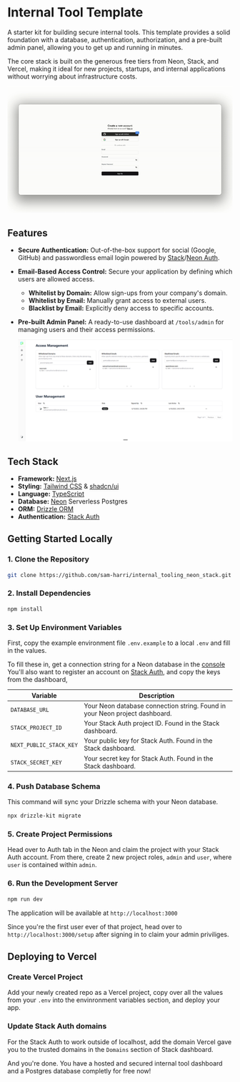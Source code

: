 # Internal Tool Template

A starter kit for building secure internal tools. This template provides a solid foundation with a database, authentication, authorization, and a pre-built admin panel, allowing you to get up and running in minutes.

The core stack is built on the generous free tiers from Neon, Stack, and Vercel, making it ideal for new projects, startups, and internal applications without worrying about infrastructure costs.

![walkthrough of the template](/docs/template.gif)

## Features

-   **Secure Authentication:** Out-of-the-box support for social (Google, GitHub) and passwordless email login powered by [Stack](https://www.stackframe.co/)/[Neon Auth](https://neon.tech/docs/guides/neon-auth).
-   **Email-Based Access Control:** Secure your application by defining which users are allowed access.
    -   **Whitelist by Domain:** Allow sign-ups from your company's domain.
    -   **Whitelist by Email:** Manually grant access to external users.
    -   **Blacklist by Email:** Explicitly deny access to specific accounts.
-   **Pre-built Admin Panel:** A ready-to-use dashboard at `/tools/admin` for managing users and their access permissions.

    ![admin page of the template](/docs/admin-page.png)

## Tech Stack

-   **Framework:** [Next.js](https://nextjs.org/)
-   **Styling:** [Tailwind CSS](https://tailwindcss.com/) & [shadcn/ui](https://ui.shadcn.com/)
-   **Language:** [TypeScript](https://www.typescriptlang.org/)
-   **Database:** [Neon](https://neon.tech/) Serverless Postgres
-   **ORM:** [Drizzle ORM](https://orm.drizzle.team/)
-   **Authentication:** [Stack Auth](https://www.stackframe.co/)

## Getting Started Locally

### 1. Clone the Repository

```bash
git clone https://github.com/sam-harri/internal_tooling_neon_stack.git
```

### 2. Install Dependencies

```bash
npm install
```

### 3. Set Up Environment Variables

First, copy the example environment file `.env.example` to a local `.env` and fill in the values.

To fill these in, get a connection string for a Neon database in the [console](https://console.neon.tech/app/projects/)
You'll also want to register an account on [Stack Auth](https://stack-auth.com/), and copy the keys from the dashboard, 

| Variable               | Description                                                                  |
| ---------------------- | -----------------------------------------------------------------------------|
| `DATABASE_URL`         | Your Neon database connection string. Found in your Neon project dashboard.  |
| `STACK_PROJECT_ID`     | Your Stack Auth project ID. Found in the Stack dashboard.                    |
| `NEXT_PUBLIC_STACK_KEY`| Your public key for Stack Auth. Found in the Stack dashboard.                |
| `STACK_SECRET_KEY`     | Your secret key for Stack Auth. Found in the Stack dashboard.                |

### 4. Push Database Schema

This command will sync your Drizzle schema with your Neon database.

```bash
npx drizzle-kit migrate
```

### 5. Create Project Permissions

Head over to Auth tab in the Neon and claim the project with your Stack Auth account. From there, create 2 new project roles, `admin` and `user`, where `user` is contained within `admin`.

### 6. Run the Development Server

```bash
npm run dev
```

The application will be available at `http://localhost:3000`

Since you're the first user ever of that project, head over to `http://localhost:3000/setup` after signing in to claim your admin priviliges.

## Deploying to Vercel

### Create Vercel Project

Add your newly created repo as a Vercel project, copy over all the values from your `.env` into the envinronment variables section, and deploy your app.

### Update Stack Auth domains

For the Stack Auth to work outside of localhost, add the domain Vercel gave you to the trusted domains in the `Domains` section of Stack dashboard.

And you're done. You have a hosted and secured internal tool dashboard and a Postgres database completly for free now!